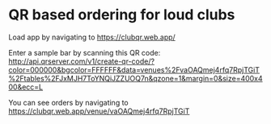# QR based ordering for loud clubs

Load app by navigating to https://clubqr.web.app/

Enter a sample bar by scanning this QR code: http://api.qrserver.com/v1/create-qr-code/?color=000000&bgcolor=FFFFFF&data=venues%2FvaOAQmej4rfq7RpjTGiT%2Ftables%2FJxMJH7ToYNQiJZZUOQ7n&qzone=1&margin=0&size=400x400&ecc=L

You can see orders by navigating to https://clubqr.web.app/venue/vaOAQmej4rfq7RpjTGiT